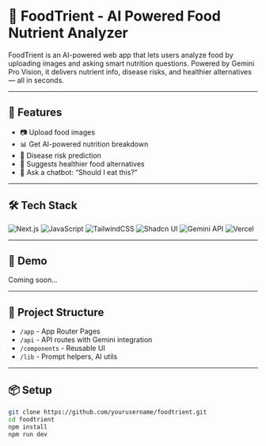 # 🥗 FoodTrient - AI Powered Food Nutrient Analyzer

FoodTrient is an AI-powered web app that lets users analyze food by uploading images and asking smart nutrition questions. Powered by Gemini Pro Vision, it delivers nutrient info, disease risks, and healthier alternatives — all in seconds.

---

## 🚀 Features

- 📷 Upload food images
- 📊 Get AI-powered nutrition breakdown
- 🧠 Disease risk prediction
- 🥗 Suggests healthier food alternatives
- 🤖 Ask a chatbot: “Should I eat this?”

---

## 🛠️ Tech Stack

![Next.js](https://img.shields.io/badge/Next.js-15-black?logo=nextdotjs&style=for-the-badge)
![JavaScript](https://img.shields.io/badge/JavaScript-ES6+-yellow?logo=javascript&style=for-the-badge)
![TailwindCSS](https://img.shields.io/badge/TailwindCSS-3.4-blue?logo=tailwindcss&style=for-the-badge)
![Shadcn UI](https://img.shields.io/badge/Shadcn_UI-React_Components-%239999FF?style=for-the-badge)
![Gemini API](https://img.shields.io/badge/Gemini_Pro_Vision-Google_AI-red?style=for-the-badge)
![Vercel](https://img.shields.io/badge/Hosted_on-Vercel-black?logo=vercel&style=for-the-badge)

---

## 📸 Demo

Coming soon...

---

## 📂 Project Structure

- `/app` - App Router Pages
- `/api` - API routes with Gemini integration
- `/components` - Reusable UI
- `/lib` - Prompt helpers, AI utils

---

## 📦 Setup

```bash
git clone https://github.com/yourusername/foodtrient.git
cd foodtrient
npm install
npm run dev
